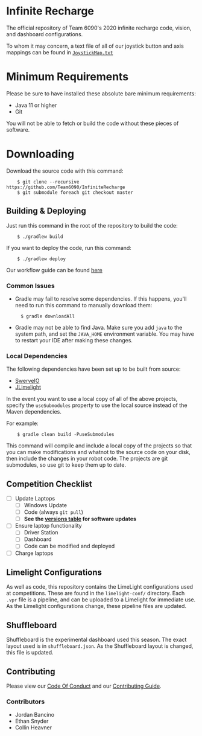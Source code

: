 # Infinite Recharge
The official repository of Team 6090's 2020 infinite recharge code, vision, and dashboard configurations.

To whom it may concern, a text file of all of our joystick button and axis mappings can be found in [`JoystickMap.txt`](JoystickMap.txt)

# Minimum Requirements
Please be sure to have installed these absolute bare minimum requirements:

- Java 11 or higher
- Git

You will not be able to fetch or build the code without these pieces of software.

# Downloading
Download the source code with this command:

        $ git clone --recursive https://github.com/Team6090/InfiniteRecharge
        $ git submodule foreach git checkout master

## Building & Deploying
Just run this command in the root of the repository to build the code:

        $ ./gradlew build

If you want to deploy the code, run this command:

        $ ./gradlew deploy

Our workflow guide can be found [here](#contributing)

### Common Issues
- Gradle may fail to resolve some dependencies. If this happens, you'll need to run this command to manually download them: 

        $ gradle downloadAll

- Gradle may not be able to find Java. Make sure you add `java` to the system path, and set the `JAVA_HOME` environment variable. You may have to restart your IDE after making these changes.

### Local Dependencies
The following dependencies have been set up to be built from source:

- [SwerveIO](https://git.bancino.net/?p=robotics/SwerveIO.git)
- [JLimelight](https://git.bancino.net/?p=robotics/JLimelight.git)

In the event you want to use a local copy of all of the above projects, specify the `useSubmodules` property to use the local source instead of the Maven dependencies.

For example:

        $ gradle clean build -PuseSubmodules

This command will compile and include a local copy of the projects so that you can make modifications and whatnot to the source code on your disk, then include the changes in your robot code. The projects are git submodules, so use git to keep them up to date.

## Competition Checklist
- [ ] Update Laptops
    - [ ] Windows Update
    - [ ] Code (always `git pull`)
    - [ ] **See the [versions table](https://github.com/Team6090/Software-Table/blob/master/README.md) for software updates**
- [ ] Ensure laptop functionality
    - [ ] Driver Station
    - [ ] Dashboard
    - [ ] Code can be modified and deployed
- [ ] Charge laptops

## Limelight Configurations
As well as code, this repository contains the LimeLight configurations used at competitions. These are found in the `limelight-conf/` directory. Each `.vpr` file is a pipeline, and can be uploaded to a Limelight for immediate use. As the Limelight configurations change, these pipeline files are updated.

## Shuffleboard
Shuffleboard is the experimental dashboard used this season. The exact layout used is in `shuffleboard.json`. As the Shuffleboard layout is changed, this file is updated.

## Contributing
Please view our [Code Of Conduct](CODE_OF_CONDUCT.md) and our [Contributing Guide](https://docs.google.com/document/d/1KQAkZUGQNtcGS0PK-z6KMCrwNERii5Keec-gO0QWUK0/edit?usp=sharing).

### Contributors
- Jordan Bancino
- Ethan Snyder
- Collin Heavner
